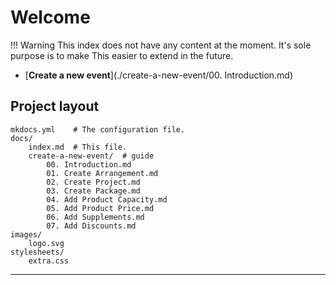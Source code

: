 # Welcome


!!! Warning
    This index does not have any content at the moment. It's sole purpose is to make This easier to extend in the future.


* [**Create a new event**](./create-a-new-event/00. Introduction.md)  




## Project layout

    
    mkdocs.yml    # The configuration file.
    docs/
        index.md  # This file.
        create-a-new-event/  # guide
            00. Introduction.md
            01. Create Arrangement.md
            02. Create Project.md
            03. Create Package.md
            04. Add Product Capacity.md
            05. Add Product Price.md
            06. Add Supplements.md
            07. Add Discounts.md
    images/
        logo.svg
    stylesheets/
        extra.css

---
